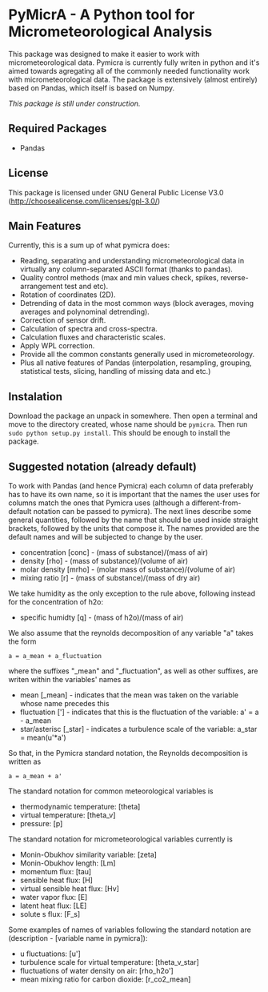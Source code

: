 # PyMicrA - A Python tool for Micrometeorological Analysis

This package was designed to make it easier to work with micrometeorological data. Pymicra is currently fully writen in python and it's aimed towards agregating all of the commonly needed functionality work with micrometeorological data. The package is extensively (almost entirely) based on Pandas, which itself is based on Numpy.

*This package is still under construction.*

## Required Packages
* Pandas

## License
This package is licensed under GNU General Public License V3.0 (http://choosealicense.com/licenses/gpl-3.0/)

## Main Features
Currently, this is a sum up of what pymicra does:

  - Reading, separating and understanding micrometeorological data in virtually any column-separated ASCII format (thanks to pandas).
  - Quality control methods (max and min values check, spikes, reverse-arrangement test and etc).
  - Rotation of coordinates (2D).
  - Detrending of data in the most common ways (block averages, moving averages and polynominal detrending).
  - Correction of sensor drift.
  - Calculation of spectra and cross-spectra.
  - Calculation fluxes and characteristic scales.
  - Apply WPL correction.
  - Provide all the common constants generally used in micrometeorology.
  - Plus all native features of Pandas (interpolation, resampling, grouping, statistical tests, slicing, handling of missing data and etc.)

## Instalation
Download the package an unpack in somewhere. Then open a terminal and move to the directory created, whose name should be `pymicra`. Then run `sudo python setup.py install`. This should be enough to install the package.

## Suggested notation (already default)
To work with Pandas (and hence Pymicra) each column of data preferably has to have its own name, so it is important that the names the user uses for columns match the ones that Pymicra uses (although a different-from-default notation can be passed to pymicra). The next lines describe some general quantities, followed by the name that should be used inside straight brackets, followed by the units that compose it. The names provided are the default names and will be subjected to change by the user.
 - concentration [conc] - (mass of substance)/(mass of air)
 - density [rho] - (mass of substance)/(volume of air)
 - molar density [mrho] - (molar mass of substance)/(volume of air)
 - mixing ratio [r] - (mass of substance)/(mass of dry air)

We take humidity as the only exception to the rule above, following instead for the concentration of h2o:
 - specific humidty [q] - (mass of h2o)/(mass of air)

We also assume that the reynolds decomposition of any variable "a" takes the form
    
    a = a_mean + a_fluctuation

where the suffixes "\_mean" and "\_fluctuation", as well as other suffixes, are writen within the variables' names as
 - mean [\_mean] - indicates that the mean was taken on the variable whose name precedes this
 - fluctuation ['] - indicates that this is the fluctuation of the variable: a' = a - a\_mean
 - star/asterisc [\_star] - indicates a turbulence scale of the variable: a\_star = mean(u'\*a')

So that, in the Pymicra standard notation, the Reynolds decomposition is written as

    a = a_mean + a'

The standard notation for common meteorological variables is 
 - thermodynamic temperature: [theta] 
 - virtual temperature: [theta\_v]
 - pressure: [p]

The standard notation for micrometeorological variables currently is
 - Monin-Obukhov similarity variable: [zeta]
 - Monin-Obukhov length: [Lm]
 - momentum flux: [tau]
 - sensible heat flux: [H]
 - virtual sensible heat flux: [Hv]
 - water vapor flux: [E]
 - latent heat flux: [LE]
 - solute s flux: [F\_s]

Some examples of names of variables following the standard notation are (description - [variable name in pymicra]):
 - u fluctuations: [u']
 - turbulence scale for virtual temperature: [theta\_v\_star]
 - fluctuations of water density on air: [rho\_h2o']
 - mean mixing ratio for carbon dioxide: [r\_co2\_mean]
